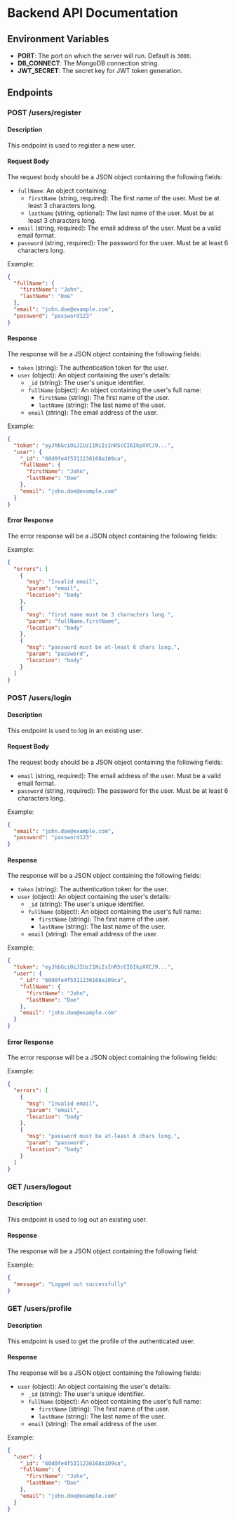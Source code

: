 # Backend API Documentation

## Environment Variables

- **PORT**: The port on which the server will run. Default is `3000`.
- **DB_CONNECT**: The MongoDB connection string.
- **JWT_SECRET**: The secret key for JWT token generation.

## Endpoints

### POST /users/register

#### Description
This endpoint is used to register a new user.

#### Request Body
The request body should be a JSON object containing the following fields:

- `fullName`: An object containing:
  - `firstName` (string, required): The first name of the user. Must be at least 3 characters long.
  - `lastName` (string, optional): The last name of the user. Must be at least 3 characters long.
- `email` (string, required): The email address of the user. Must be a valid email format.
- `password` (string, required): The password for the user. Must be at least 6 characters long.

Example:
```json
{
  "fullName": {
    "firstName": "John",
    "lastName": "Doe"
  },
  "email": "john.doe@example.com",
  "password": "password123"
}
```

#### Response
The response will be a JSON object containing the following fields:

- `token` (string): The authentication token for the user.
- `user` (object): An object containing the user's details:
  - `_id` (string): The user's unique identifier.
  - `fullName` (object): An object containing the user's full name:
    - `firstName` (string): The first name of the user.
    - `lastName` (string): The last name of the user.
  - `email` (string): The email address of the user.

Example:
```json
{
  "token": "eyJhbGciOiJIUzI1NiIsInR5cCI6IkpXVCJ9...",
  "user": {
    "_id": "60d0fe4f5311236168a109ca",
    "fullName": {
      "firstName": "John",
      "lastName": "Doe"
    },
    "email": "john.doe@example.com"
  }
}
```

#### Error Response
The error response will be a JSON object containing the following fields:

Example:
```json
{
  "errors": [
    {
      "msg": "Invalid email",
      "param": "email",
      "location": "body"
    },
    {
      "msg": "first name must be 3 characters long.",
      "param": "fullName.firstName",
      "location": "body"
    },
    {
      "msg": "password must be at-least 6 chars long.",
      "param": "password",
      "location": "body"
    }
  ]
}
```

### POST /users/login

#### Description
This endpoint is used to log in an existing user.

#### Request Body
The request body should be a JSON object containing the following fields:

- `email` (string, required): The email address of the user. Must be a valid email format.
- `password` (string, required): The password for the user. Must be at least 6 characters long.

Example:
```json
{
  "email": "john.doe@example.com",
  "password": "password123"
}
```

#### Response
The response will be a JSON object containing the following fields:

- `token` (string): The authentication token for the user.
- `user` (object): An object containing the user's details:
  - `_id` (string): The user's unique identifier.
  - `fullName` (object): An object containing the user's full name:
    - `firstName` (string): The first name of the user.
    - `lastName` (string): The last name of the user.
  - `email` (string): The email address of the user.

Example:
```json
{
  "token": "eyJhbGciOiJIUzI1NiIsInR5cCI6IkpXVCJ9...",
  "user": {
    "_id": "60d0fe4f5311236168a109ca",
    "fullName": {
      "firstName": "John",
      "lastName": "Doe"
    },
    "email": "john.doe@example.com"
  }
}
```

#### Error Response
The error response will be a JSON object containing the following fields:

Example:
```json
{
  "errors": [
    {
      "msg": "Invalid email",
      "param": "email",
      "location": "body"
    },
    {
      "msg": "password must be at-least 6 chars long.",
      "param": "password",
      "location": "body"
    }
  ]
}
```

### GET /users/logout

#### Description
This endpoint is used to log out an existing user.

#### Response
The response will be a JSON object containing the following field:

Example:
```json
{
  "message": "Logged out successfully"
}
```

### GET /users/profile

#### Description
This endpoint is used to get the profile of the authenticated user.

#### Response
The response will be a JSON object containing the following fields:

- `user` (object): An object containing the user's details:
  - `_id` (string): The user's unique identifier.
  - `fullName` (object): An object containing the user's full name:
    - `firstName` (string): The first name of the user.
    - `lastName` (string): The last name of the user.
  - `email` (string): The email address of the user.

Example:
```json
{
  "user": {
    "_id": "60d0fe4f5311236168a109ca",
    "fullName": {
      "firstName": "John",
      "lastName": "Doe"
    },
    "email": "john.doe@example.com"
  }
}
```